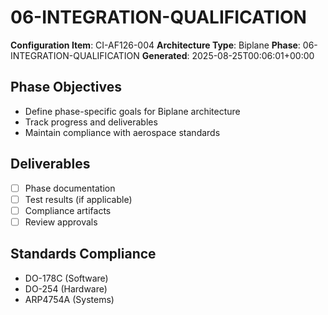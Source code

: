 # 06-INTEGRATION-QUALIFICATION

**Configuration Item**: CI-AF126-004
**Architecture Type**: Biplane
**Phase**: 06-INTEGRATION-QUALIFICATION
**Generated**: 2025-08-25T00:06:01+00:00

## Phase Objectives
- Define phase-specific goals for Biplane architecture
- Track progress and deliverables
- Maintain compliance with aerospace standards

## Deliverables
- [ ] Phase documentation
- [ ] Test results (if applicable)
- [ ] Compliance artifacts
- [ ] Review approvals

## Standards Compliance
- DO-178C (Software)
- DO-254 (Hardware)
- ARP4754A (Systems)
